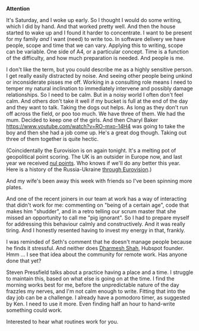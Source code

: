 **Attention**

It's Saturday, and I woke up early. So I thought I would do some writing, which I did by hand. And that worked pretty well. And then the house started to wake up and I found it harder to concentrate. I want to be present for my family _and_ I want (need) to write too. In software delivery we have people, scope and time that we can vary. Applying this to writing, scope can be variable. One side of A4, or a particular concept. Time is a function of the difficulty, and how much preparation is needed. And people is me.

I don't like the term, but you could describe me as a highly sensitive person. I get really easily distracted by noise. And seeing other people being unkind or inconsiderate pisses me off. Working in a consulting role means I need to temper my natural inclination to immediately intervene and possibly damage relationships. So I need to be calm. But in a noisy world I often don't feel calm. And others don't take it well if my bucket is full at the end of the day and they want to talk. Taking the dogs out helps. As long as they don't run off across the field, or poo too much. We have three of them. We had the mum. Decided to keep one of the girls. And then Charyl Baker https://www.youtube.com/watch?v=RO-mxo-14H4 was going to take the boy and then she had a job come up. He's a great dog though. Taking out three of them together is quite hectic.

(Coincidentally the Eurovision is on again tonight. It's a melting pot of geopolitical point scoring. The UK is an outsider in Europe now, and last year we received [nul points](https://www.walesonline.co.uk/lifestyle/tv/what-eurovision-2021-uk-entry-23926857). Who knows if we'll do any better this year. Here is a history of the Russia-Ukraine [through Eurovision](https://qz.com/2164505/the-russia-ukraine-conflict-as-told-through-eurovision-songs/).)

And my wife's been away this week with friends so I've been spinning more plates. 

And one of the recent joiners in our team at work has a way of interacting that didn't work for me: commenting on "being of a certain age", code that makes him "shudder", and in a retro telling our scrum master that she missed an opportunity to call me "pig ignorant". So I had to prepare myself for addressing this behaviour calmly and constructively. And it was really tiring. And I honestly resented having to invest my energy in that, frankly.

I was reminded of Seth's comment that he doesn't manage people because he finds it stressful. And neither does [Dharmesh Shah](https://podnote.io/20210707-dharmesh-shah-mfm.html), Hubspot founder. Hmm ... I see that idea about the community for remote work. Has anyone done that yet?

Steven Pressfield talks about a practice having a place and a time. I struggle to maintain this, based on what else is going on at the time. I find the morning works best for me, before the unpredictable nature of the day frazzles my nerves, and I'm not calm enough to write. Fitting that into the day job can be a challenge. I already have a pomodoro timer, as suggested by Ken. I need to use it more. Even finding half an hour to hand-write something could work. 

Interested to hear what routines work for you.
